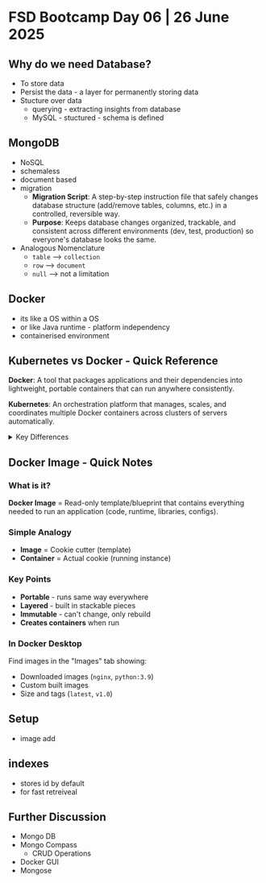 # FSD Bootcamp Day 06 | 26 June 2025

## Why do we need Database?

- To store data
- Persist the data - a layer for permanently storing data
- Stucture over data
  - querying - extracting insights from database
  - MySQL - stuctured - schema is defined

## MongoDB

- NoSQL
- schemaless
- document based
- migration
  - **Migration Script**: A step-by-step instruction file that safely changes database structure (add/remove tables, columns, etc.) in a controlled, reversible way.
  - **Purpose**: Keeps database changes organized, trackable, and consistent across different environments (dev, test, production) so everyone's database looks the same.
- Analogous Nomenclature
  - `table` --> `collection`
  - `row` --> `document`
  - `null` --> not a limitation

## Docker

- its like a OS within a OS
- or like Java runtime - platform independency
- containerised environment

## Kubernetes vs Docker - Quick Reference

**Docker**: A tool that packages applications and their dependencies into lightweight, portable containers that can run anywhere consistently.

**Kubernetes**: An orchestration platform that manages, scales, and coordinates multiple Docker containers across clusters of servers automatically.

<details><summary>Key Differences</summary>

| Aspect                | Docker                                 | Kubernetes                                   |
| --------------------- | -------------------------------------- | -------------------------------------------- |
| **What it does**      | Creates and runs individual containers | Manages and orchestrates multiple containers |
| **Scope**             | Single container on one machine        | Multiple containers across multiple machines |
| **Think of it as**    | A shipping container                   | The port manager organizing all containers   |
| **Primary job**       | Package apps → Run containers          | Deploy → Scale → Monitor → Heal containers   |
| **Complexity**        | Simple, single-purpose tool            | Complex orchestration platform               |
| **Use case**          | Dev environments, simple deployments   | Production environments, large-scale apps    |
| **Scaling**           | Manual (you start/stop containers)     | Automatic (scales based on demand)           |
| **High availability** | No built-in redundancy                 | Built-in redundancy and failover             |
| **Learning curve**    | Beginner-friendly                      | Requires significant learning                |

## Simple Analogy

- **Docker** = Individual food truck (one container, one location)
- **Kubernetes** = Food court manager (coordinates multiple trucks, handles customers, manages supply chains)
</details>


## Docker Image - Quick Notes

### What is it?
**Docker Image** = Read-only template/blueprint that contains everything needed to run an application (code, runtime, libraries, configs).

### Simple Analogy
- **Image** = Cookie cutter (template)
- **Container** = Actual cookie (running instance)

### Key Points
- **Portable** - runs same way everywhere
- **Layered** - built in stackable pieces
- **Immutable** - can't change, only rebuild
- **Creates containers** when run

### In Docker Desktop
Find images in the "Images" tab showing:
- Downloaded images (`nginx`, `python:3.9`)
- Custom built images
- Size and tags (`latest`, `v1.0`)

## Setup
- image add

## indexes
- stores id by default
- for fast retreiveal

## Further Discussion
- Mongo DB
- Mongo Compass
  - CRUD Operations
- Docker GUI
- Mongose